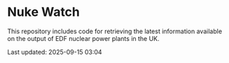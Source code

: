 # Nuke Watch

This repository includes code for retrieving the latest information available on the output of EDF nuclear power plants in the UK.

Last updated: 2025-09-15 03:04